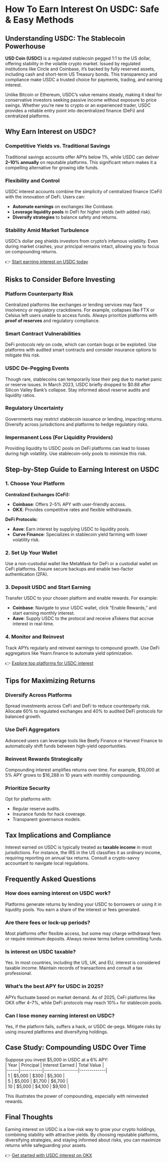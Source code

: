 # How To Earn Interest On USDC: Safe & Easy Methods  

## Understanding USDC: The Stablecoin Powerhouse  
**USD Coin (USDC)** is a regulated stablecoin pegged 1:1 to the US dollar, offering stability in the volatile crypto market. Issued by regulated institutions like Circle and Coinbase, it’s backed by fully reserved assets, including cash and short-term US Treasury bonds. This transparency and compliance make USDC a trusted choice for payments, trading, and earning interest.  

Unlike Bitcoin or Ethereum, USDC’s value remains steady, making it ideal for conservative investors seeking passive income without exposure to price swings. Whether you’re new to crypto or an experienced trader, USDC provides a reliable entry point into decentralized finance (DeFi) and centralized platforms.  

## Why Earn Interest on USDC?  

### Competitive Yields vs. Traditional Savings  
Traditional savings accounts offer APYs below 1%, while USDC can deliver **2–10% annually** on reputable platforms. This significant return makes it a compelling alternative for growing idle funds.  

### Flexibility and Control  
USDC interest accounts combine the simplicity of centralized finance (CeFi) with the innovation of DeFi. Users can:  
- **Automate earnings** on exchanges like Coinbase.  
- **Leverage liquidity pools** in DeFi for higher yields (with added risk).  
- **Diversify strategies** to balance safety and returns.  

### Stability Amid Market Turbulence  
USDC’s dollar peg shields investors from crypto’s infamous volatility. Even during market crashes, your principal remains intact, allowing you to focus on compounding returns.  

👉 [Start earning interest on USDC today](https://bit.ly/okx-bonus)  

## Risks to Consider Before Investing  

### Platform Counterparty Risk  
Centralized platforms like exchanges or lending services may face insolvency or regulatory crackdowns. For example, collapses like FTX or Celsius left users unable to access funds. Always prioritize platforms with **proof of reserves** and regulatory compliance.  

### Smart Contract Vulnerabilities  
DeFi protocols rely on code, which can contain bugs or be exploited. Use platforms with audited smart contracts and consider insurance options to mitigate this risk.  

### USDC De-Pegging Events  
Though rare, stablecoins can temporarily lose their peg due to market panic or reserve issues. In March 2023, USDC briefly dropped to $0.88 after Silicon Valley Bank’s collapse. Stay informed about reserve audits and liquidity ratios.  

### Regulatory Uncertainty  
Governments may restrict stablecoin issuance or lending, impacting returns. Diversify across jurisdictions and platforms to hedge regulatory risks.  

### Impermanent Loss (For Liquidity Providers)  
Providing liquidity to USDC pools on DeFi platforms can lead to losses during high volatility. Use stablecoin-only pools to minimize this risk.  

## Step-by-Step Guide to Earning Interest on USDC  

### 1. Choose Your Platform  
**Centralized Exchanges (CeFi):**  
- **Coinbase**: Offers 2–5% APY with user-friendly access.  
- **OKX**: Provides competitive rates and flexible withdrawals.  

**DeFi Protocols:**  
- **Aave**: Earn interest by supplying USDC to liquidity pools.  
- **Curve Finance**: Specializes in stablecoin yield farming with lower volatility risk.  

### 2. Set Up Your Wallet  
Use a non-custodial wallet like MetaMask for DeFi or a custodial wallet on CeFi platforms. Ensure secure backups and enable two-factor authentication (2FA).  

### 3. Deposit USDC and Start Earning  
Transfer USDC to your chosen platform and enable rewards. For example:  
- **Coinbase**: Navigate to your USDC wallet, click “Enable Rewards,” and start earning monthly interest.  
- **Aave**: Supply USDC to the protocol and receive aTokens that accrue interest in real-time.  

### 4. Monitor and Reinvest  
Track APYs regularly and reinvest earnings to compound growth. Use DeFi aggregators like Yearn.finance to automate yield optimization.  

👉 [Explore top platforms for USDC interest](https://bit.ly/okx-bonus)  

## Tips for Maximizing Returns  

### Diversify Across Platforms  
Spread investments across CeFi and DeFi to reduce counterparty risk. Allocate 60% to regulated exchanges and 40% to audited DeFi protocols for balanced growth.  

### Use DeFi Aggregators  
Advanced users can leverage tools like Beefy Finance or Harvest Finance to automatically shift funds between high-yield opportunities.  

### Reinvest Rewards Strategically  
Compounding interest amplifies returns over time. For example, $10,000 at 5% APY grows to $16,288 in 10 years with monthly compounding.  

### Prioritize Security  
Opt for platforms with:  
- Regular reserve audits.  
- Insurance funds for hack coverage.  
- Transparent governance models.  

## Tax Implications and Compliance  
Interest earned on USDC is typically treated as **taxable income** in most jurisdictions. For instance, the IRS in the US classifies it as ordinary income, requiring reporting on annual tax returns. Consult a crypto-savvy accountant to navigate local regulations.  

## Frequently Asked Questions  

### How does earning interest on USDC work?  
Platforms generate returns by lending your USDC to borrowers or using it in liquidity pools. You earn a share of the interest or fees generated.  

### Are there fees or lock-up periods?  
Most platforms offer flexible access, but some may charge withdrawal fees or require minimum deposits. Always review terms before committing funds.  

### Is interest on USDC taxable?  
Yes. In most countries, including the US, UK, and EU, interest is considered taxable income. Maintain records of transactions and consult a tax professional.  

### What’s the best APY for USDC in 2025?  
APYs fluctuate based on market demand. As of 2025, CeFi platforms like OKX offer 4–7%, while DeFi protocols may reach 10%+ for stablecoin pools.  

### Can I lose money earning interest on USDC?  
Yes, if the platform fails, suffers a hack, or USDC de-pegs. Mitigate risks by using insured platforms and diversifying holdings.  

## Case Study: Compounding USDC Over Time  
Suppose you invest $5,000 in USDC at a 6% APY:  
| Year | Principal | Interest Earned | Total Value |  
|------|-----------|-----------------|-------------|  
| 1    | $5,000    | $300            | $5,300      |  
| 5    | $5,000    | $1,700          | $6,700      |  
| 10   | $5,000    | $4,100          | $9,100      |  

This illustrates the power of compounding, especially with reinvested rewards.  

## Final Thoughts  
Earning interest on USDC is a low-risk way to grow your crypto holdings, combining stability with attractive yields. By choosing reputable platforms, diversifying strategies, and staying informed about risks, you can maximize returns while safeguarding your assets.  

👉 [Get started with USDC interest on OKX](https://bit.ly/okx-bonus)  
